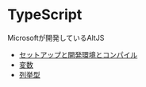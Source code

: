 # TypeScript

Microsoftが開発しているAltJS

* [セットアップと開発環境とコンパイル](Doc/setupAndOthers.md)
* [変数](Doc/variable.md)
* [列挙型](Doc/enum.md)
